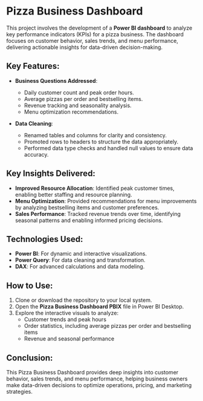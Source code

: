 # Pizza Business Dashboard

This project involves the development of a **Power BI dashboard** to analyze key performance indicators (KPIs) for a pizza business. The dashboard focuses on customer behavior, sales trends, and menu performance, delivering actionable insights for data-driven decision-making.

## Key Features:
- **Business Questions Addressed**:
  - Daily customer count and peak order hours.
  - Average pizzas per order and bestselling items.
  - Revenue tracking and seasonality analysis.
  - Menu optimization recommendations.
  
- **Data Cleaning**:
  - Renamed tables and columns for clarity and consistency.
  - Promoted rows to headers to structure the data appropriately.
  - Performed data type checks and handled null values to ensure data accuracy.

## Key Insights Delivered:
- **Improved Resource Allocation**: Identified peak customer times, enabling better staffing and resource planning.
- **Menu Optimization**: Provided recommendations for menu improvements by analyzing bestselling items and customer preferences.
- **Sales Performance**: Tracked revenue trends over time, identifying seasonal patterns and enabling informed pricing decisions.

## Technologies Used:
- **Power BI**: For dynamic and interactive visualizations.
- **Power Query**: For data cleaning and transformation.
- **DAX**: For advanced calculations and data modeling.

## How to Use:
1. Clone or download the repository to your local system.
2. Open the **Pizza Business Dashboard PBIX** file in Power BI Desktop.
3. Explore the interactive visuals to analyze:
   - Customer trends and peak hours
   - Order statistics, including average pizzas per order and bestselling items
   - Revenue and seasonal performance

## Conclusion:
This Pizza Business Dashboard provides deep insights into customer behavior, sales trends, and menu performance, helping business owners make data-driven decisions to optimize operations, pricing, and marketing strategies.
